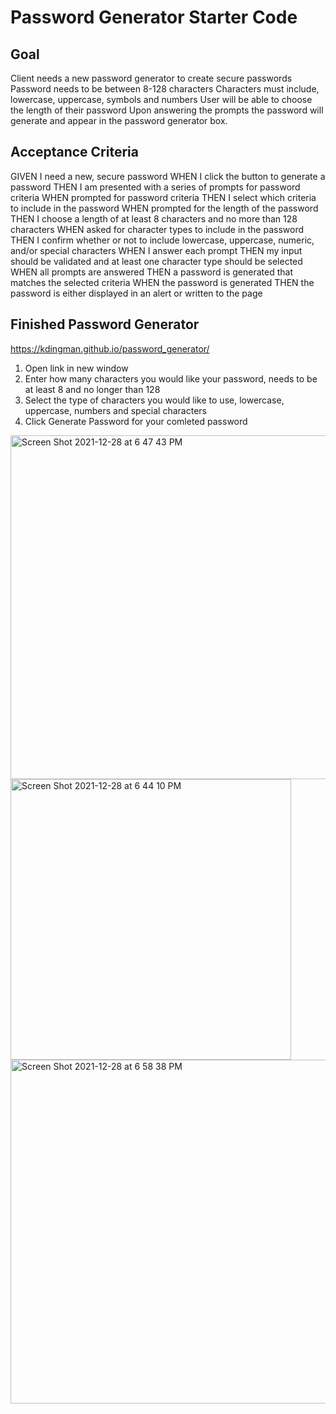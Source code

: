 # Password Generator Starter Code

## Goal
Client needs a new password generator to create secure passwords
Password needs to be between 8-128 characters
Characters must include, lowercase, uppercase, symbols and numbers
User will be able to choose the length of their password
Upon answering the prompts the password will generate and appear in the password generator box.

## Acceptance Criteria
GIVEN I need a new, secure password
WHEN I click the button to generate a password
THEN I am presented with a series of prompts for password criteria
WHEN prompted for password criteria
THEN I select which criteria to include in the password
WHEN prompted for the length of the password
THEN I choose a length of at least 8 characters and no more than 128 characters
WHEN asked for character types to include in the password
THEN I confirm whether or not to include lowercase, uppercase, numeric, and/or special characters
WHEN I answer each prompt
THEN my input should be validated and at least one character type should be selected
WHEN all prompts are answered
THEN a password is generated that matches the selected criteria
WHEN the password is generated
THEN the password is either displayed in an alert or written to the page


## Finished Password Generator
https://kdingman.github.io/password_generator/

1. Open link in new window
2. Enter how many characters you would like your password, needs to be at least 8 and no longer than 128
3. Select the type of characters you would like to use, lowercase, uppercase, numbers and special characters
4. Click Generate Password for your comleted password

<img width="550" alt="Screen Shot 2021-12-28 at 6 47 43 PM" src="https://user-images.githubusercontent.com/93087116/147615979-cc6e81e2-0175-4eca-bafb-8b2a0340a452.png">

<img width="449" alt="Screen Shot 2021-12-28 at 6 44 10 PM" src="https://user-images.githubusercontent.com/93087116/147616068-a3084e56-362a-4039-b506-82d7988894ce.png">

<img width="550" alt="Screen Shot 2021-12-28 at 6 58 38 PM" src="https://user-images.githubusercontent.com/93087116/147616175-96e81c30-e84c-4e22-8e72-20db557b7b24.png">
